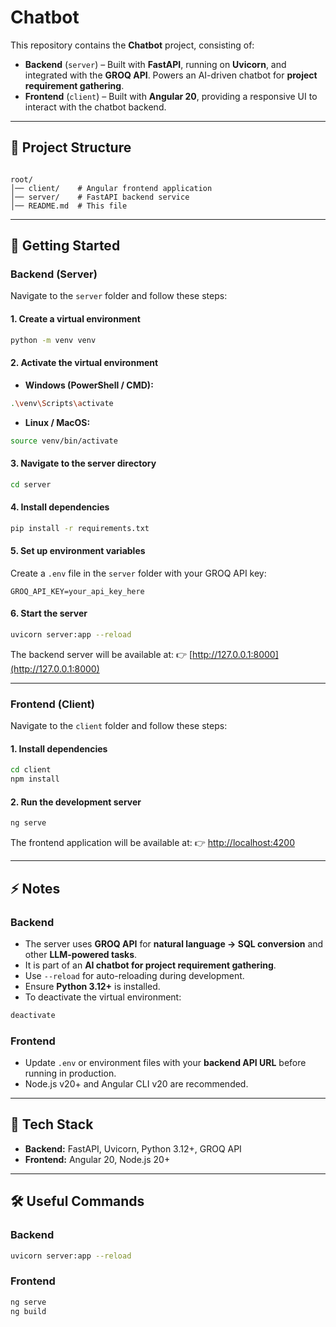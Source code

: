 # Chatbot

This repository contains the **Chatbot** project, consisting of:

- **Backend** (`server`) – Built with **FastAPI**, running on **Uvicorn**, and integrated with the **GROQ API**. Powers an AI-driven chatbot for **project requirement gathering**.  
- **Frontend** (`client`) – Built with **Angular 20**, providing a responsive UI to interact with the chatbot backend.

---

## 📂 Project Structure

```

root/
│── client/    # Angular frontend application
│── server/    # FastAPI backend service
│── README.md  # This file

````

---

## 🚀 Getting Started

### Backend (Server)

Navigate to the `server` folder and follow these steps:

#### 1. Create a virtual environment
```bash
python -m venv venv
````

#### 2. Activate the virtual environment

* **Windows (PowerShell / CMD):**

```bash
.\venv\Scripts\activate
```

* **Linux / MacOS:**

```bash
source venv/bin/activate
```

#### 3. Navigate to the server directory

```bash
cd server
```

#### 4. Install dependencies

```bash
pip install -r requirements.txt
```

#### 5. Set up environment variables

Create a `.env` file in the `server` folder with your GROQ API key:

```env
GROQ_API_KEY=your_api_key_here
```

#### 6. Start the server

```bash
uvicorn server:app --reload
```

The backend server will be available at:
👉 [http://127.0.0.1:8000](http://127.0.0.1:8000)

---

### Frontend (Client)

Navigate to the `client` folder and follow these steps:

#### 1. Install dependencies

```bash
cd client
npm install
```

#### 2. Run the development server

```bash
ng serve
```

The frontend application will be available at:
👉 [http://localhost:4200](http://localhost:4200)

---

## ⚡ Notes

### Backend

* The server uses **GROQ API** for **natural language → SQL conversion** and other **LLM-powered tasks**.
* It is part of an **AI chatbot for project requirement gathering**.
* Use `--reload` for auto-reloading during development.
* Ensure **Python 3.12+** is installed.
* To deactivate the virtual environment:

```bash
deactivate
```

### Frontend

* Update `.env` or environment files with your **backend API URL** before running in production.
* Node.js v20+ and Angular CLI v20 are recommended.

---

## 📌 Tech Stack

* **Backend:** FastAPI, Uvicorn, Python 3.12+, GROQ API
* **Frontend:** Angular 20, Node.js 20+

---

## 🛠️ Useful Commands

### Backend

```bash
uvicorn server:app --reload
```

### Frontend

```bash
ng serve
ng build
```